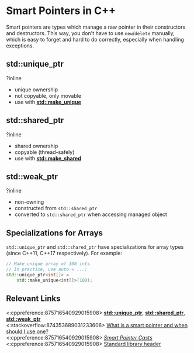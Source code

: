# Smart Pointers in C++

Smart pointers are types which manage a raw pointer in their constructors and destructors.
This way, you don't have to use `new`/`delete` manually,
which is easy to forget and hard to do correctly, especially when handling exceptions.

## std::unique_ptr
?inline
- unique ownership
- not copyable, only movable
- use with **[std::make_unique](https://en.cppreference.com/w/cpp/memory/unique_ptr/make_unique)**

## std::shared_ptr
?inline
- shared ownership
- copyable (thread-safely)
- use with **[std::make_shared](https://en.cppreference.com/w/cpp/memory/shared_ptr/make_shared)**

## std::weak_ptr
?inline
- non-owning
- constructed from `std::shared_ptr`
- converted to `std::shared_ptr` when accessing managed object

## Specializations for Arrays
`std::unique_ptr` and `std::shared_ptr` have specializations for array types (since C++11, C++17 respectively).
For example:
```cpp
// Make unique array of 100 ints.
// In practice, use auto = ...;
std::unique_ptr<int[]> =
    std::make_unique<int[]>(100);
```

## Relevant Links
<:cppreference:875716540929015908>
**[std::unique_ptr](https://en.cppreference.com/w/cpp/memory/unique_ptr)**,
**[std::shared_ptr](https://en.cppreference.com/w/cpp/memory/shared_ptr)**,
**[std::weak_ptr](https://en.cppreference.com/w/cpp/memory/weak_ptr)**  
<:stackoverflow:874353689031233606>
[What is a smart pointer and when should I use one?](https://stackoverflow.com/q/106508/5740428)  
<:cppreference:875716540929015908>
*[Smart Pointer Casts](https://en.cppreference.com/w/cpp/memory/shared_ptr/pointer_cast)*  
<:cppreference:875716540929015908>
[Standard library header <memory>](https://en.cppreference.com/w/cpp/header/memory)